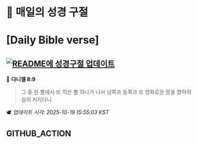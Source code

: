 # 🙏 매일의 성경 구절
# [Daily Bible verse]
## [![README에 성경구절 업데이트](https://github.com/DONGSUKA/first_test/actions/workflows/update-readme-bible.yml/badge.svg)](https://github.com/DONGSUKA/first_test/actions/workflows/update-readme-bible.yml)
<!-- START_BIBLE_VERSE -->
📖 **다니엘 8:9**
> 그 중 한 뿔에서 또 작은 뿔 하나가 나서 남쪽과 동쪽과 또 영화로운 땅을 향하여 심히 커지더니

🕊️ _업데이트 시각: 2025-10-19 15:55:03 KST_
  <!-- END_BIBLE_VERSE -->
## GITHUB_ACTION
